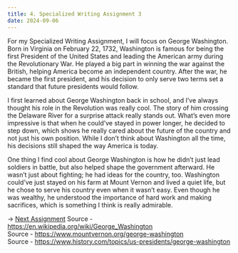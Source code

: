```yaml
---
title: 4. Specialized Writing Assignment 3
date: 2024-09-06
---
```


For my Specialized Writing Assignment, I will focus on George Washington. Born in Virginia on February 22, 1732, Washington is famous for being the first President of the United States and leading the American army during the Revolutionary War. He played a big part in winning the war against the British, helping America become an independent country. After the war, he became the first president, and his decision to only serve two terms set a standard that future presidents would follow.

I first learned about George Washington back in school, and I’ve always thought his role in the Revolution was really cool. The story of him crossing the Delaware River for a surprise attack really stands out. What’s even more impressive is that when he could’ve stayed in power longer, he decided to step down, which shows he really cared about the future of the country and not just his own position. While I don’t think about Washington all the time, his decisions still shaped the way America is today.

One thing I find cool about George Washington is how he didn’t just lead soldiers in battle, but also helped shape the government afterward. He wasn’t just about fighting; he had ideas for the country, too. Washington could’ve just stayed on his farm at Mount Vernon and lived a quiet life, but he chose to serve his country even when it wasn’t easy. Even though he was wealthy, he understood the importance of hard work and making sacrifices, which is something I think is really admirable.

→ [Next Assignment](/assignments/five)
Source - https://en.wikipedia.org/wiki/George_Washington        
Source - https://www.mountvernon.org/george-washington      
Source - https://www.history.com/topics/us-presidents/george-washington     
